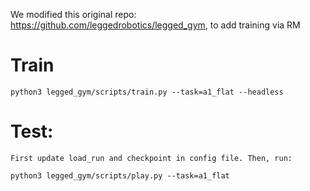 We modified this original repo: https://github.com/leggedrobotics/legged_gym, to add training via RM

# Train

```
python3 legged_gym/scripts/train.py --task=a1_flat --headless
```

# Test:

    First update load_run and checkpoint in config file. Then, run:

```
python3 legged_gym/scripts/play.py --task=a1_flat
```
